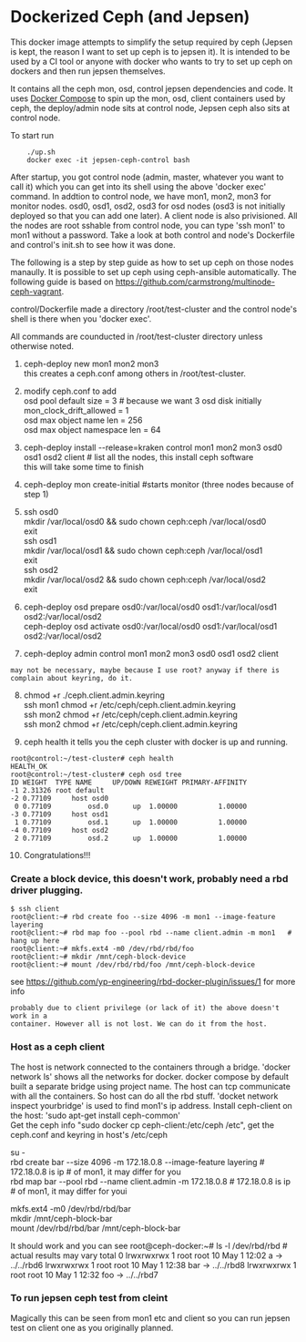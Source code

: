 Dockerized Ceph (and Jepsen)
=================

This docker image attempts to simplify the setup required by ceph (Jepsen is kept, the reason I want to set up ceph is to jepsen it).
It is intended to be used by a CI tool or anyone with docker who wants to try to set up ceph on dockers and then run jepsen themselves.

It contains all the ceph mon, osd, control jepsen dependencies and code. It uses [Docker Compose](https://github.com/docker/compose) to spin up the mon, osd, client
containers used by ceph, the deploy/admin node sits at control node,  Jepsen ceph also sits at control node.  

To start run

````
    ./up.sh
    docker exec -it jepsen-ceph-control bash
````

After startup, you got control node (admin, master, whatever you want to call it) which you can get into its shell using the above 'docker exec' command.
In addtion to control node, we have mon1, mon2, mon3 for monitor nodes. osd0, osd1, osd2, osd3 for osd nodes (osd3 is not initially deployed so that you can add one later). 
A client node is also privisioned.  All the nodes are root sshable from control node, you can type 'ssh mon1' to mon1 without a password. Take a look at both
control and node's Dockerfile and control's init.sh to see how it was done. 

The following is a step by step guide as how to set up ceph on those nodes manaully. It is possible to set up ceph using ceph-ansible automatically. 
The following guide is based on https://github.com/carmstrong/multinode-ceph-vagrant. 

control/Dockerfile made a directory /root/test-cluster and the control node's shell is there when you 'docker exec'. 

All commands are counducted in /root/test-cluster directory unless otherwise noted.

1. ceph-deploy new mon1 mon2 mon3  
	this creates a ceph.conf among others in /root/test-cluster. 

2. modify ceph.conf to add  
   osd pool default size = 3 # because we want 3 osd disk initially  
   mon_clock_drift_allowed = 1  
   osd max object name len = 256  
   osd max object namespace len = 64  

3. ceph-deploy install --release=kraken control  mon1 mon2 mon3 osd0 osd1 osd2 client  # list all the nodes, this install ceph software  
   this will take some time to finish

4. ceph-deploy mon create-initial #starts monitor (three nodes because of step 1)

5.  ssh osd0  
    mkdir /var/local/osd0 && sudo chown ceph:ceph /var/local/osd0   
    exit  
    ssh osd1  
    mkdir /var/local/osd1 && sudo chown ceph:ceph /var/local/osd1   
    exit  
    ssh osd2  
    mkdir /var/local/osd2 && sudo chown ceph:ceph /var/local/osd2   
    exit  

6.  ceph-deploy osd prepare osd0:/var/local/osd0 osd1:/var/local/osd1 osd2:/var/local/osd2  
    ceph-deploy osd activate  osd0:/var/local/osd0 osd1:/var/local/osd1 osd2:/var/local/osd2  
  
7. ceph-deploy admin control mon1 mon2 mon3 osd0 osd1 osd2 client  

```
may not be necessary, maybe because I use root? anyway if there is complain about keyring, do it.  
```

8. chmod +r ./ceph.client.admin.keyring    
   ssh mon1 chmod +r /etc/ceph/ceph.client.admin.keyring   
   ssh mon2 chmod +r /etc/ceph/ceph.client.admin.keyring   
   ssh mon2 chmod +r /etc/ceph/ceph.client.admin.keyring   


9. ceph health 
 it tells you the ceph cluster with docker is up and running.   

```
root@control:~/test-cluster# ceph health  
HEALTH_OK  
root@control:~/test-cluster# ceph osd tree  
ID WEIGHT  TYPE NAME     UP/DOWN REWEIGHT PRIMARY-AFFINITY   
-1 2.31326 root default                                      
-2 0.77109     host osd0                                     
 0 0.77109         osd.0      up  1.00000          1.00000   
-3 0.77109     host osd1                                     
 1 0.77109         osd.1      up  1.00000          1.00000   
-4 0.77109     host osd2                                     
 2 0.77109         osd.2      up  1.00000          1.00000   
```

10. Congratulations!!!  

### Create a block device, this doesn't work, probably need a rbd driver plugging.


```console
$ ssh client
root@client:~# rbd create foo --size 4096 -m mon1 --image-feature layering
root@client:~# rbd map foo --pool rbd --name client.admin -m mon1   # hang up here 
root@client:~# mkfs.ext4 -m0 /dev/rbd/rbd/foo
root@client:~# mkdir /mnt/ceph-block-device
root@client:~# mount /dev/rbd/rbd/foo /mnt/ceph-block-device
```

see https://github.com/yp-engineering/rbd-docker-plugin/issues/1 
for more info

```
probably due to client privilege (or lack of it) the above doesn't work in a
container. However all is not lost. We can do it from the host.

```

### Host as a ceph client 
The host is network connected to the containers through a bridge. 
'docker network ls' shows all the networks for docker. docker compose by default
built a separate bridge using project name. The host can tcp communicate with
all the containers. So host can do all the rbd stuff. 
'docket network inspect yourbridge' is used to find mon1's ip address.
Install ceph-client on the host: 'sudo apt-get install ceph-common'  
Get the ceph info "sudo docker cp ceph-client:/etc/ceph /etc", get the
ceph.conf and keyring in host's /etc/ceph  

su -  
rbd create bar --size 4096 -m 172.18.0.8  --image-feature layering # 172.18.0.8 is ip # of mon1, it may differ for you  
rbd map bar --pool rbd --name client.admin -m 172.18.0.8  # 172.18.0.8 is ip # of mon1, it may differ for youi

mkfs.ext4 -m0 /dev/rbd/rbd/bar  
mkdir /mnt/ceph-block-bar  
mount /dev/rbd/rbd/bar /mnt/ceph-block-bar  
  

It should work and you can see 
root@ceph-docker:~# ls -l /dev/rbd/rbd # actual results may vary
total 0 
lrwxrwxrwx 1 root root 10 May  1 12:02 a -> ../../rbd6 
lrwxrwxrwx 1 root root 10 May  1 12:38 bar -> ../../rbd8 
lrwxrwxrwx 1 root root 10 May  1 12:32 foo -> ../../rbd7 

### To run jepsen ceph test from  cleint
Magically this can be seen from mon1 etc and client so you can run jepsen test
on client one as you originally planned. 
